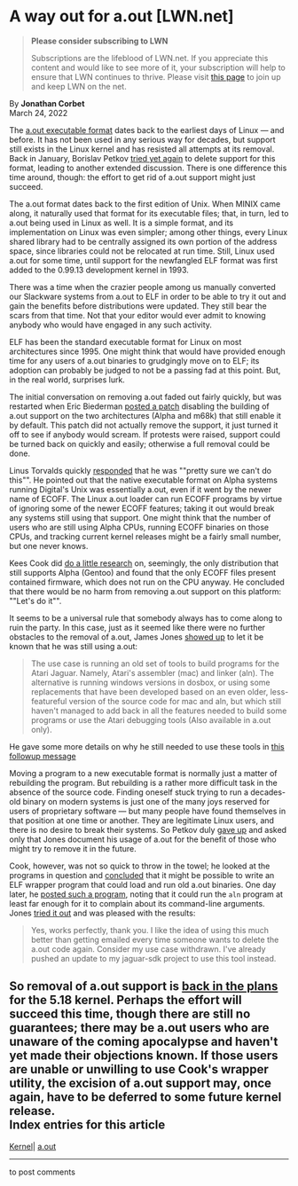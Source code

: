 # A way out for a.out [LWN.net]

> **Please consider subscribing to LWN**
> 
> Subscriptions are the lifeblood of LWN.net. If you appreciate this content and would like to see more of it, your subscription will help to ensure that LWN continues to thrive. Please visit [this page](/Promo/nst-nag1/subscribe) to join up and keep LWN on the net. 

By **Jonathan Corbet**  
March 24, 2022 

The [a.out executable format](https://en.wikipedia.org/wiki/A.out) dates back to the earliest days of Linux — and before. It has not been used in any serious way for decades, but support still exists in the Linux kernel and has resisted all attempts at its removal. Back in January, Borislav Petkov [tried yet again](/ml/linux-kernel/20220113160115.5375-1-bp@alien8.de/) to delete support for this format, leading to another extended discussion. There is one difference this time around, though: the effort to get rid of a.out support might just succeed. 

The a.out format dates back to the first edition of Unix. When MINIX came along, it naturally used that format for its executable files; that, in turn, led to a.out being used in Linux as well. It is a simple format, and its implementation on Linux was even simpler; among other things, every Linux shared library had to be centrally assigned its own portion of the address space, since libraries could not be relocated at run time. Still, Linux used a.out for some time, until support for the newfangled ELF format was first added to the 0.99.13 development kernel in 1993. 

There was a time when the crazier people among us manually converted our Slackware systems from a.out to ELF in order to be able to try it out and gain the benefits before distributions were updated. They still bear the scars from that time. Not that your editor would ever admit to knowing anybody who would have engaged in any such activity. 

ELF has been the standard executable format for Linux on most architectures since 1995. One might think that would have provided enough time for any users of a.out binaries to grudgingly move on to ELF; its adoption can probably be judged to not be a passing fad at this point. But, in the real world, surprises lurk. 

The initial conversation on removing a.out faded out fairly quickly, but was restarted when Eric Biederman [posted a patch](/ml/linux-kernel/87ilsmdhb5.fsf_-_@email.froward.int.ebiederm.org/) disabling the building of a.out support on the two architectures (Alpha and m68k) that still enable it by default. This patch did not actually remove the support, it just turned it off to see if anybody would scream. If protests were raised, support could be turned back on quickly and easily; otherwise a full removal could be done. 

Linus Torvalds quickly [responded](/ml/linux-kernel/CAHk-=wg+TYsns5JvNds6BVG7ezdg8uM_z9m8uJBcRDANdd7csw@mail.gmail.com/) that he was ""pretty sure we can't do this"". He pointed out that the native executable format on Alpha systems running Digital's Unix was essentially a.out, even if it went by the newer name of ECOFF. The Linux a.out loader can run ECOFF programs by virtue of ignoring some of the newer ECOFF features; taking it out would break any systems still using that support. One might think that the number of users who are still using Alpha CPUs, running ECOFF binaries on those CPUs, and tracking current kernel releases might be a fairly small number, but one never knows. 

Kees Cook did [do a little research](/ml/linux-kernel/202203091358.775E158C@keescook/) on, seemingly, the only distribution that still supports Alpha (Gentoo) and found that the only ECOFF files present contained firmware, which does not run on the CPU anyway. He concluded that there would be no harm from removing a.out support on this platform: ""Let's do it"". 

It seems to be a universal rule that somebody always has to come along to ruin the party. In this case, just as it seemed like there were no further obstacles to the removal of a.out, James Jones [showed up](/ml/linux-kernel/4c449fab-8135-5057-7d2c-7b948ce130cc@theinnocuous.com/) to let it be known that he was still using a.out: 

> The use case is running an old set of tools to build programs for the Atari Jaguar. Namely, Atari's assembler (mac) and linker (aln). The alternative is running windows versions in dosbox, or using some replacements that have been developed based on an even older, less-featureful version of the source code for mac and aln, but which still haven't managed to add back in all the features needed to build some programs or use the Atari debugging tools (Also available in a.out only). 

He gave some more details on why he still needed to use these tools in [this followup message](/ml/linux-kernel/785a6348-e1c5-7900-78bc-af8b6923cc8a@theinnocuous.com/)

Moving a program to a new executable format is normally just a matter of rebuilding the program. But rebuilding is a rather more difficult task in the absence of the source code. Finding oneself stuck trying to run a decades-old binary on modern systems is just one of the many joys reserved for users of proprietary software — but many people have found themselves in that position at one time or another. They are legitimate Linux users, and there is no desire to break their systems. So Petkov duly [gave up](/ml/linux-kernel/Yi3b%2FGpUuhkI5lv7@zn.tnic/) and asked only that Jones document his usage of a.out for the benefit of those who might try to remove it in the future. 

Cook, however, was not so quick to throw in the towel; he looked at the programs in question and [concluded](/ml/linux-kernel/202203151150.1CDB1D8DA@keescook/) that it might be possible to write an ELF wrapper program that could load and run old a.out binaries. One day later, he [posted such a program](/ml/linux-kernel/202203161523.857B469@keescook/), noting that it could run the `aln` program at least far enough for it to complain about its command-line arguments. Jones [tried it out](/ml/linux-kernel/59fb3d14-423a-d39b-04cb-1e60ee67d3f1@theinnocuous.com/) and was pleased with the results: 

> Yes, works perfectly, thank you. I like the idea of using this much better than getting emailed every time someone wants to delete the a.out code again. Consider my use case withdrawn. I've already pushed an update to my jaguar-sdk project to use this tool instead. 

So removal of a.out support is [back in the plans](/ml/linux-kernel/YjMKsM6LzEmpGTzN@zn.tnic/) for the 5.18 kernel. Perhaps the effort will succeed this time, though there are still no guarantees; there may be a.out users who are unaware of the coming apocalypse and haven't yet made their objections known. If those users are unable or unwilling to use Cook's wrapper utility, the excision of a.out support may, once again, have to be deferred to some future kernel release.  
Index entries for this article  
---  
[Kernel](/Kernel/Index)| [a.out](/Kernel/Index#a.out)  
  


* * *

to post comments 
